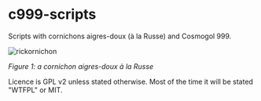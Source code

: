 # c999-scripts
Scripts with cornichons aigres-doux (à la Russe) and Cosmogol 999.

![rickornichon](https://user-images.githubusercontent.com/9111357/56705118-ec693900-670f-11e9-8661-c32f7077f8f1.png)

_Figure 1: a cornichon aigres-doux à la Russe_

Licence is GPL v2 unless stated otherwise.
Most of the time it will be stated "WTFPL" or MIT.
